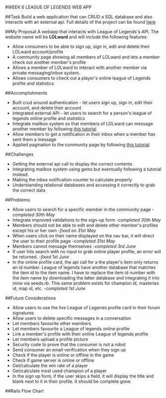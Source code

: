 #WEEK 6 LEAGUE OF LEGENDS WEB APP

##Task
Build a web application that can CRUD a SQL database and also interacts with an external api. Full details of the project can be found [here](https://github.com/aussieyang/WDI7-Warmups/blob/master/Project2.md)

##My Proposal
A webapp that interacts with League of Legends's API. The website name will be **LOLward** and will include the following features:
* Allow consumers to be able to sign up, sign in, edit and delete their LOLward account/profile
* A community page showing all members of LOLward and lets a member check out another member's profile
* Allows a member of LOLward to interact with another member via private messaging/inbox system.
* Allows consumers to check out a player's online league of Legends profile and statistics

##Accomplishments
* Built crud around authentication - let users sign up, sign in, edit their account, and delete their account
* Integrated external API - let users to search for a person's league of legends online profile and statistics
* Integrate mailbox system so that members of LOLward can message another member by following [this tutorial](https://medium.com/@danamulder/tutorial-create-a-simple-messaging-system-on-rails-d9b94b0fbca1#.rjs6cdozd)
* Allow members to get a notification in their inbox when a member has sent them a message
* Applied pagination to the community page by following [this tutorial](https://gorails.com/episodes/pagination-with-will-paginate).

##Challenges
* Getting the external api call to display the correct contents
* Integrating mailbox system using gems but eventually following a tutorial instead.
* Making the inbox notification counter to calculate properly
* Understanding relational databases and accessing it correctly to grab the correct data

##Problems
* Allow users to search for a specific member in the community page _-completed 30th May_
* Integrate improved validations to the sign-up form _-completed 30th May_
* Members should not be able to edit and delete other member's profiles except his or her own _-fixed on 31st May_
* When users click on their name displayed on the nav bar, it will direct the user to their profile page _-completed 31st May_
* Members cannot message themselves _-completed 3rd June_
* If user hits search with no input to grab online player profile, an error will be returned. _-fixed 1st June_
* In the online profile card, the api call for a the player's item only returns an id number. League of legends have another database that matches the item id to the item name. I have to replace the item id number with the item name by downloading the latter database and integrating it into mine via seeds.rb. This same problem exists for champion id, masteries id, map id, etc. _-completed 1st June_

##Future Considerations
* Allow users to use the live League of Legends profile card in their forum signatures
* Allow users to delete specific messages in a conversation
* Let members favourite other members
* Let members favourite a League of legends online profile
* Link a member's profile with their online League of legends profile
* Let members upload a profile picture
* Security code to prove that the consumer is not a robot
* Send consumer an email verification when they sign up
* Check if the player is online or offline in the game
* Check if game server is online or offline
* Get/calculate the win rate of a player
* Get/calculate most used champion of a player
* In the sign up form, if the user skips a field, it will display the title and blank next to it in their profile. It should be complete gone.

##Rails Flow Chart
